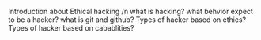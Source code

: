 Introduction about Ethical hacking
/n what is hacking?
what behvior expect to be a hacker?
what is git and github?
Types of hacker based on ethics?
Types of hacker based on cabablities?
